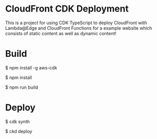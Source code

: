 # CloudFront CDK Deployment  


This is a project for using CDK TypeScript to deploy CloudFront with Lambda@Edge and CloudFront Functions for a example website which consists of static content as well as dynamic content!

# Build

$ npm install -g aws-cdk  

$ npm install  

$ npm run build  


# Deploy  

$ cdk synth  

$ ckd deploy  
